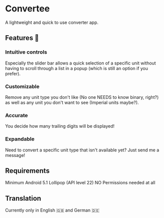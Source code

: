 # Convertee
 A lightweight and quick to use converter app.
 
 ## Features :toolbox:
 
 ### Intuitive controls
 Especially the slider bar allows a quick selection of a specific unit without having to scroll through a list in a popup (which is still an option if you prefer).
 
 ### Customizable
 Remove any unit type you don't like (No one NEEDS to know binary, right?) as well as any unit you don't want to see (Imperial units maybe?).
 
 ### Accurate
 You decide how many trailing digits will be displayed!
 
 ### Expandable
 Need to convert a specific unit type that isn't available yet? Just send me a message!
 
 ## Requirements
 Minimum Android 5.1 Lollipop (API level 22)
 NO Permissions needed at all
 
 ## Translation
 Currently only in English :uk: and German :de:
